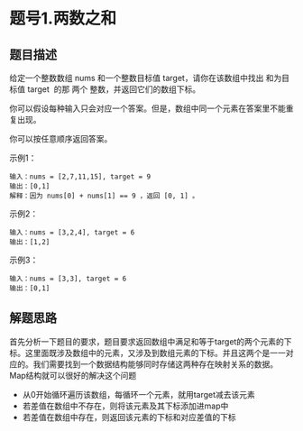 # 题号1.两数之和

## 题目描述

给定一个整数数组 nums 和一个整数目标值 target，请你在该数组中找出 和为目标值 target  的那 两个 整数，并返回它们的数组下标。

你可以假设每种输入只会对应一个答案。但是，数组中同一个元素在答案里不能重复出现。

你可以按任意顺序返回答案。

示例1：
```
输入：nums = [2,7,11,15], target = 9
输出：[0,1]
解释：因为 nums[0] + nums[1] == 9 ，返回 [0, 1] 。
```
示例2：
```
输入：nums = [3,2,4], target = 6
输出：[1,2]
```
示例3：
```
输入：nums = [3,3], target = 6
输出：[0,1]
```
## 解题思路
首先分析一下题目的要求，题目要求返回数组中满足和等于target的两个元素的下标。这里面既涉及数组中的元素，又涉及到数组元素的下标。并且这两个是一一对应的。我们需要找到一个数据结构能够同时存储这两种存在映射关系的数据。Map结构就可以很好的解决这个问题

- 从0开始循环遍历该数组，每循环一个元素，就用target减去该元素
- 若差值在数组中不存在，则将该元素及其下标添加进map中
- 若差值在数组中存在，则返回该元素的下标和对应差值的下标
